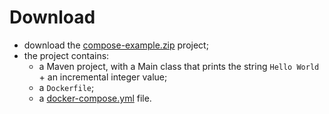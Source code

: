 # Download

- download the [compose-example.zip](resources/compose-example.zip) project;
- the project contains:
  - a Maven project, with a Main class that prints the string `Hello World` + an incremental integer value;
  - a `Dockerfile`;
  - a [docker-compose.yml](../compose-file/compose_file.md) file.
